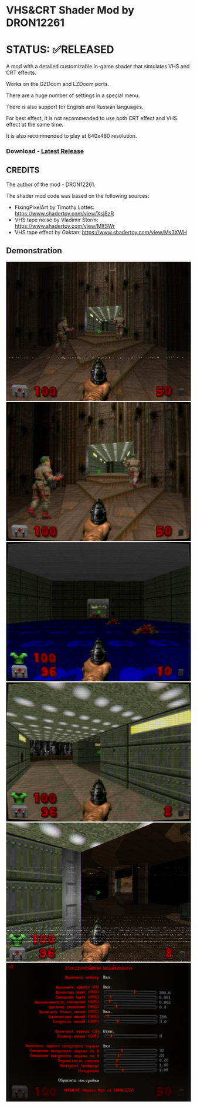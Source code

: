 # VHS&CRT Shader Mod by DRON12261

# STATUS: ✅RELEASED

A mod with a detailed customizable in-game shader that simulates VHS and CRT effects.

Works on the GZDoom and LZDoom ports.

There are a huge number of settings in a special menu.

There is also support for English and Russian languages.

For best effect, it is not recommended to use both CRT effect and VHS effect at the same time. 

It is also recommended to play at 640x480 resolution.

### Download - [Latest Release](https://github.com/Doom-Mapping-Modding-Lair-DRON12261/MOD-VHS-CRT-Shader-by-DRON12261/releases/latest/download/VHS.CRT.Shader.Mod.by.DRON12261.v2.pk3)

## CREDITS
The author of the mod - DRON12261.

The shader mod code was based on the following sources:
- FixingPixelArt by Timothy Lottes:
https://www.shadertoy.com/view/XsjSzR 
- VHS tape noise by Vladimir Storm:
https://www.shadertoy.com/view/MlfSWr
- VHS tape effect by Gaktan:
https://www.shadertoy.com/view/Ms3XWH

## Demonstration

![Screen1](./screens/1.png)
![Screen2](./screens/2.png)
![Screen3](./screens/3.png)
![Screen4](./screens/4.png)
![Screen5](./screens/5.png)
![Screen6](./screens/6.png)
